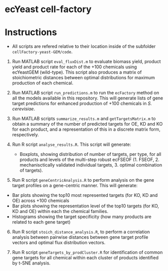 # ecYeast cell-factory

# Instructions

* All scripts are refered relative to their location inside of the subfolder `cellFactory-yeast-GEM/code`.

1. Run MATLAB script `eval_fluxDist.m` to evaluate biomass yield, product yield and product rate for each of the +100 chemicals using ecYeastGEM (wild-type). This script also produces a matrix of stoichiometric distances between optimal distributions for maximum production of each chemical.

2. Run MATLAB script `run_predictions.m` to run the `ecFactory` method on all the models available in this repository. This will generate lists of gene target predictions for enhanced production of +100 chemicals in *S. cerevisiae*.

3. Run MATLAB scripts `summarize_results.m` and `getTargetsMatrix.m` to obtain a summary of the number of predicted targets for OE, KD and KO for each product, and a representation of this in a discrete matrix form, respectively.

4. Run R script `analyse_results.R`. This script will generate:
 	- Boxplots, showing distribution of number of targets, per type, for all products and levels of the multi-step robust ecFSEOF (1. FSEOF, 2. mechanisctically validated individual targets, 3. optimal combination of targets).

5. Run R script `geneCentricAnalysis.R` to perform analysis on the gene target profiles on a gene-centric manner. This will generate:
 - Bar plots showing the top10 most represented targets (for KO, KD and OE) across +100 chemicals
 - Bar plots showing the representation level of the top10 targets (for KO, KD and OE) within each the chemical families.
 - Histograms showing the target specificity (how many products are related to each gene target)
 
 6. Run R script `stoich_distance_analysis.R`, to perform a correlation analysis between pairwise distances between gene target profile vectors and optimal flux distribution vectors.

7. Run R script `geneTargets_by_prodCluster.R` for identification of common gene targets for all chemical within each cluster of products identified by t-SNE analysis.
